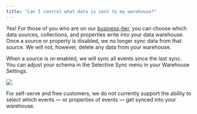 ```yaml
---
title: "Can I control what data is sent to my warehouse?"
---
```


Yes! For those of you who are on our [business-tier](/pricing), you can choose which data sources, collections, and properties write into your data warehouse. Once a source or property is disabled, we no longer sync data from that source. We will not, however, delete any data from your warehouse.

When a source is re-enabled, we will sync all events since the last sync.  You can adjust your schema in the Selective Sync menu in your Warehouse Settings. 

![](../images/asset_ECf8ov8K.png)

For self-serve and free customers, we do not currently support the ability to select which events — or properties of events — get synced into your warehouse.
